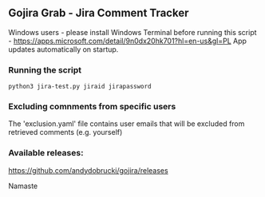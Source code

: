 ## Gojira Grab - Jira Comment Tracker

Windows users - please install Windows Terminal before running this script - https://apps.microsoft.com/detail/9n0dx20hk701?hl=en-us&gl=PL
App updates automatically on startup.

### Running the script

`python3 jira-test.py jiraid jirapassword`

### Excluding comnments from specific users
The 'exclusion.yaml' file contains user emails that will be excluded from retrieved comments (e.g. yourself)

### Available releases:
https://github.com/andydobrucki/gojira/releases

Namaste


